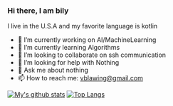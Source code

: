 ### Hi there, I am bily
I live in the U.S.A and my favorite language is kotlin

- 🔭 I’m currently working on AI/MachineLearning 
- 🌱 I’m currently learning Algorithms
- 👯 I’m looking to collaborate on ssh communication
- 🤔 I’m looking for help with Nothing
- 💬 Ask me about nothing
- 📫 How to reach me: vblawing@gmail.com

[![My's github stats](https://github-readme-stats.vercel.app/api?username=bily-101&theme=tokyonight)](https://github.com/bily-101)
[![Top Langs](https://github-readme-stats.vercel.app/api/top-langs/?username=bily-101&layout=compact)](https://github.com/bily-101)
